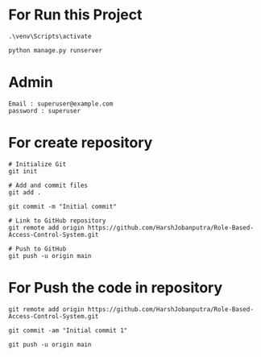 # For Run this Project
```
.\venv\Scripts\activate

python manage.py runserver
```

# Admin
```
Email : superuser@example.com
password : superuser
```
# For create repository 
```
# Initialize Git
git init

# Add and commit files
git add .

git commit -m "Initial commit"

# Link to GitHub repository
git remote add origin https://github.com/HarshJobanputra/Role-Based-Access-Control-System.git

# Push to GitHub
git push -u origin main
```

# For Push the code in repository
```
git remote add origin https://github.com/HarshJobanputra/Role-Based-Access-Control-System.git

git commit -am "Initial commit 1"

git push -u origin main
```
